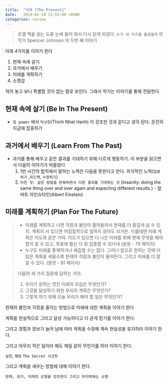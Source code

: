 ```yaml
---
title:  "리뷰 [The Present]"
date:   2019-02-10 13:55:00 +0900
categories: review
---
```


> 조엘 책을 읽는 도중 눈에 들어 와서 다시 읽게 되었다. `누가 내 치즈를 옮겼을까` 의 작가 Spencer Johnson 의 두번 째 이야기

아래 4가지를 이야기 한다
1. 현재 속에 살기
2. 과거에서 배우기
3. 미래를 계획하기
4. 소명감

적어 놓고 보니 특별할 것이 없는 말로 보인다. 그래서 작가는 이야기를 통해 전달한다.

## 현재 속에 살기 (Be In The Present)
- `힘 power` 에서 `틱낫한`(Thich Nhat Hanh) 이 강조한 것과 같다고 생각 된다. 온전히 지금에 집중하기

## 과거에서 배우기 (Learn From The Past)
- 과거를 통해 배우고 같은 결과를 기대하기 위해 다르게 행동하기. 이 부분을 읽으면서 다음의 이야기가 떠올랐다
  1. 1만 시간의 법칙에서 말하는 노력은 다음을 뜻한다고 한다. 의식적인 노력(`집중하기` ,`피드백`, `수정하기`)
  2. `미친 짓: 같은 방법을 반복하면서 다른 결과를 기대하는 것` (Insanity: doing the same thing over and over again and expecting different results.) - 알버트 아인슈타인(Albert Einstein)

## 미래를 계획하기 (Plan For The Future)
  > - 미래를 계획하고 나면 걱정과 불안이 줄어들어서 현재를 더 즐겁게 살 수 있지. 계획이 서 있으면 어짐짐작으로 일하지 않아도 되거든. 이를테면 미래 계획은 지도와 같은 거야. 이도가 있으면 더 나은 미래를 위해 현재 무엇을 해야 할지 알 수 있고, 목표에 훨신 더 잘 집중할 수 있다네 (본문 - 79 페이지)
  > - 누구도 미래를 통제하거나 예츨할 수는 없다. 그러나 앞으로 원하는 것에 더 많은 계획을 세울수록 현재의 걱정과 불안이 줄어든다. 그리고 미래를 더 잘 알 수 있다. (본문 - 81 페이지)

  > 다음의 세 가지 질문에 답하는 거야.
  > 1. 우리가 원하는 멋진 미래의 모습은 무엇인가?
  > 2. 그것을 달성하기 위한 우리의 계획은 무엇인가?
  > 3. 그렇게 하기 위해 오늘 우리가 해야 할 일은 무엇인가?


현재의 불안과 걱정을 줄이는 방법으로 미래에 대한 계획을 이야기 한다

계획을 현실적으로 그리고 달성 가능하다고 더 굳게 믿기를 이야기 한다.

그리고 경험과 정보가 늘어 남에 따라 계획을 수정해 계속 현실성을 유지하라 이야기 한다.

그리고 아무리 작은 일이라 해도 매일 같이 무언가를 하라 이야기 한다.

`실천`, `행동` `The Secret 시크릿`

그리고 계획을 새우는 방법에 대해 이야기 한다.

`현재, 과거, 미래의 군형을 강조한다 그리고 마지막에는 소명`